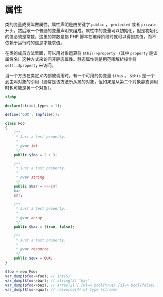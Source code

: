 # 属性

类的变量成员叫做属性。属性声明是由关键字 `public` ， `protected` 或者 `private` 开头，然后跟一个普通的变量声明来组成。属性中的变量可以初始化，但是初始化的值必须是常数，这里的常数是指 PHP 脚本在编译阶段时就可以得到其值，而不依赖于运行时的信息才能求值。

在类的成员方法里面，可以用对象运算符 `$this->property` （其中 `property` 是该属性名）这种方式来访问非静态属性。静态属性则是用范围解析操作符 `self::$property` 来访问。

当一个方法在类定义内部被调用时，有一个可用的伪变量 `$this` 。 `$this` 是一个到主叫对象的引用（通常是该方法所从属的对象，但如果是从第二个对象静态调用时也可能是另一个对象）。

```php
<?php

declare(strict_types = 1);

define('QUX', tmpfile());

class Foo
{
    /**
     * Just a test property.
     *
     * @var int
     */
    public $foo = 2 + 3;

    /**
     * Just a test property.
     *
     * @var string
     */
    public $bar = <<<EOT
    bar
    EOT;

    /**
     * Just a test property.
     *
     * @var array
     */
    public $baz = [true, false];

    /**
     * Just a test property.
     *
     * @var resource
     */
    public $qux = QUX;
}

$foo = new Foo;
var_dump($foo->foo); // int(5)
var_dump($foo->bar); // string(3) "bar"
var_dump($foo->baz); // array(2) { [0]=> bool(true) [1]=> bool(false) }
var_dump($foo->qux); // resource(4) of type (stream)

```


